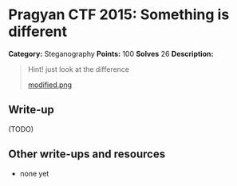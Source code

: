 # Pragyan CTF 2015: Something is different

**Category:** Steganography
**Points:** 100
**Solves** 26
**Description:**

> Hint! just look at the difference
>
> [modified.png](modified.png)

## Write-up

(TODO)

## Other write-ups and resources

* none yet
